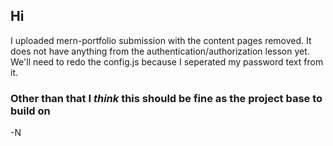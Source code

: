 ## Hi
I uploaded mern-portfolio submission with the content pages removed. It does not have anything from the authentication/authorization lesson yet. We'll need to redo the config.js because I seperated my password text from it. 

### Other than that I *think* this should be fine as the project base to build on

-N